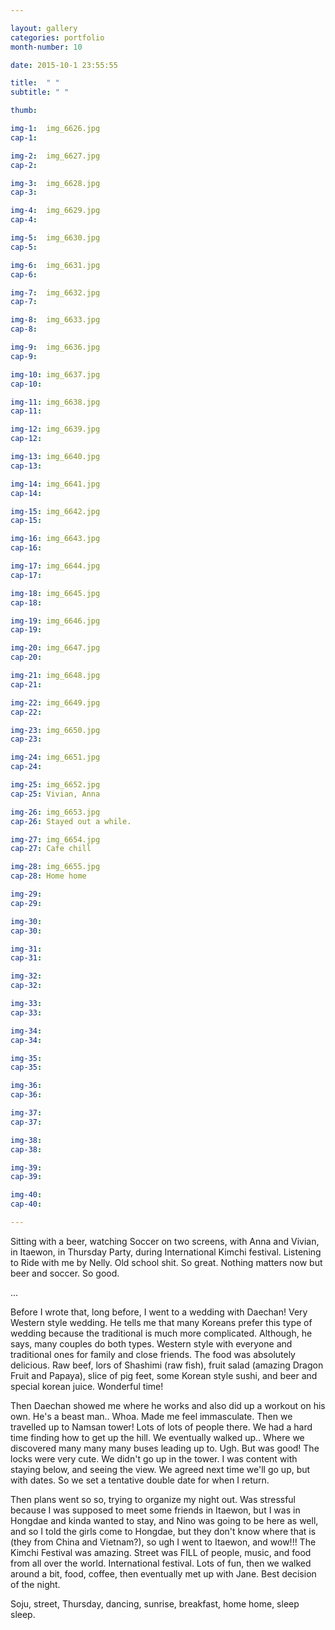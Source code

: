 ```yaml
---

layout: gallery
categories: portfolio
month-number: 10

date: 2015-10-1 23:55:55

title:  " "
subtitle: " "

thumb:	

img-1:	img_6626.jpg
cap-1:	

img-2:	img_6627.jpg
cap-2:	

img-3:	img_6628.jpg
cap-3: 	

img-4:	img_6629.jpg
cap-4:	

img-5:	img_6630.jpg
cap-5:	

img-6:	img_6631.jpg
cap-6:	

img-7:	img_6632.jpg
cap-7:	

img-8:	img_6633.jpg
cap-8:	

img-9:	img_6636.jpg
cap-9:	

img-10:	img_6637.jpg
cap-10:	

img-11:	img_6638.jpg
cap-11:	

img-12:	img_6639.jpg
cap-12:	

img-13:	img_6640.jpg
cap-13:	

img-14:	img_6641.jpg
cap-14:	

img-15:	img_6642.jpg
cap-15:	

img-16:	img_6643.jpg
cap-16:	

img-17:	img_6644.jpg
cap-17:	

img-18:	img_6645.jpg
cap-18:	

img-19:	img_6646.jpg
cap-19:	

img-20:	img_6647.jpg
cap-20:	

img-21:	img_6648.jpg
cap-21:	

img-22:	img_6649.jpg
cap-22:	

img-23:	img_6650.jpg
cap-23:	

img-24:	img_6651.jpg
cap-24:	

img-25:	img_6652.jpg
cap-25:	Vivian, Anna

img-26:	img_6653.jpg
cap-26:	Stayed out a while.

img-27:	img_6654.jpg
cap-27: Cafe chill

img-28:	img_6655.jpg
cap-28:	Home home 

img-29:	
cap-29:	

img-30:	
cap-30:	

img-31:	
cap-31:	

img-32:	
cap-32:	

img-33:	
cap-33:	

img-34:	
cap-34:	

img-35:	
cap-35:	

img-36:	
cap-36:	

img-37:	
cap-37:	

img-38:	
cap-38:	

img-39:	
cap-39:	

img-40:	
cap-40:	

---
```


Sitting with a beer, watching Soccer on two screens, with Anna and Vivian, in Itaewon, in Thursday Party, during International Kimchi festival. Listening to Ride with me by Nelly. Old school shit. So great. Nothing matters now but beer and soccer. So good. 

...

Before I wrote that, long before, I went to a wedding with Daechan! Very Western style wedding. He tells me that many Koreans prefer this type of wedding because the traditional is much more complicated. Although, he says, many couples do both types. Western style with everyone and traditional ones for family and close friends. The food was absolutely delicious. Raw beef, lors of Shashimi (raw fish), fruit salad (amazing Dragon Fruit and Papaya), slice of pig feet, some Korean style sushi, and beer and special korean juice. Wonderful time! 

Then Daechan showed me where he works and also did up a workout on his own. He's a beast man.. Whoa. Made me feel immasculate. Then we travelled up to Namsan tower! Lots of lots of people there. We had a hard time finding how to get up the hill. We eventually walked up.. Where we discovered many many many buses leading up to. Ugh. But was good! The locks were very cute. We didn't go up in the tower. I was content with staying below, and seeing the view. We agreed next time we'll go up, but with dates. So we set a tentative double date for when I return. 

Then plans went so so, trying to organize my night out. Was stressful because I was supposed to meet some friends in Itaewon, but I was in Hongdae and kinda wanted to stay, and Nino was going to be here as well, and so I told the girls come to Hongdae, but they don't know where that is (they from China and Vietnam?), so ugh I went to Itaewon, and wow!!! The Kimchi Festival was amazing. Street was FILL of people, music, and food from all over the world. International festival. Lots of fun, then we walked around a bit, food, coffee, then eventually met up with Jane. Best decision of the night. 

Soju, street, Thursday, dancing, sunrise, breakfast, home home, sleep sleep.

